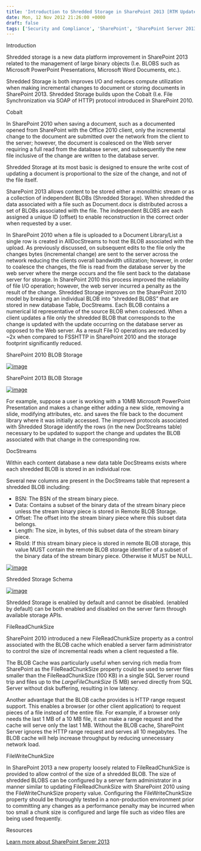 ```yaml
---
title: 'Introduction to Shredded Storage in SharePoint 2013 [RTM Update]'
date: Mon, 12 Nov 2012 21:26:00 +0000
draft: false
tags: ['Security and Compliance', 'SharePoint', 'SharePoint Server 2013', 'Shredded Storage', 'SPC219']
---
```


Introduction

Shredded storage is a new data platform improvement in SharePoint 2013 related to the management of large binary objects (I.e. BLOBS such as Microsoft PowerPoint Presentations, Microsoft Word Documents, etc.).

Shredded Storage is both improves I/O and reduces compute utilization when making incremental changes to document or storing documents in SharePoint 2013. Shredded Storage builds upon the Cobalt (I.e. File Synchronization via SOAP of HTTP) protocol introduced in SharePoint 2010.

Cobalt

In SharePoint 2010 when saving a document, such as a documented opened from SharePoint with the Office 2010 client, only the incremental change to the document are submitted over the network from the client to the server; however, the document is coalesced on the Web server requiring a full read from the database server, and subsequently the new file inclusive of the change are written to the database server.

Shredded Storage at its most basic is designed to ensure the write cost of updating a document is proportional to the size of the change, and not of the file itself.

SharePoint 2013 allows content to be stored either a monolithic stream or as a collection of independent BLOBs (Shredded Storage). When shredded the data associated with a file such as Document.docx is distributed across a set of BLOBs associated with the file. The independent BLOBS are each assigned a unique ID (offset) to enable reconstruction in the correct order when requested by a user.

In SharePoint 2010 when a file is uploaded to a Document Library/List a single row is created in AllDocStreams to host the BLOB associated with the upload. As previously discussed, on subsequent edits to the file only the changes bytes (incremental change) are sent to the server across the network reducing the clients overall bandwidth utilization; however, in order to coalesce the changes, the file is read from the database server by the web server where the merge occurs and the file sent back to the database server for storage. In SharePoint 2010 this process improved the reliability of file I/O operation; however, the web server incurred a penalty as the result of the change. Shredded Storage improves on the SharePoint 2010 model by breaking an individual BLOB into “shredded BLOBS” that are stored in new database Table, DocStreams. Each BLOB contains a numerical Id representative of the source BLOB when coalesced. When a client updates a file only the shredded BLOB that corresponds to the change is updated with the update occurring on the database server as opposed to the Web server. As a result File IO operations are reduced by ~2x when compared to FSSHTTP in SharePoint 2010 and the storage footprint significantly reduced.

SharePoint 2010 BLOB Storage

[![image](https://msdnshared.blob.core.windows.net/media/TNBlogsFS/prod.evol.blogs.technet.com/CommunityServer.Blogs.Components.WeblogFiles/00/00/00/48/65/metablogapi/0334.image_thumb_635F99B5.png "image")](https://msdnshared.blob.core.windows.net/media/TNBlogsFS/prod.evol.blogs.technet.com/CommunityServer.Blogs.Components.WeblogFiles/00/00/00/48/65/metablogapi/7271.image_22CD7313.png)

SharePoint 2013 BLOB Storage

[![image](https://msdnshared.blob.core.windows.net/media/TNBlogsFS/prod.evol.blogs.technet.com/CommunityServer.Blogs.Components.WeblogFiles/00/00/00/48/65/metablogapi/8838.image_thumb_25365937.png "image")](https://msdnshared.blob.core.windows.net/media/TNBlogsFS/prod.evol.blogs.technet.com/CommunityServer.Blogs.Components.WeblogFiles/00/00/00/48/65/metablogapi/8357.image_27BF8AF5.png)

For example, suppose a user is working with a 10MB Microsoft PowerPoint Presentation and makes a change either adding a new slide, removing a slide, modifying attributes, etc. and saves the file back to the document library where it was initially accessed. The improved protocols associated with Shredded Storage identify the rows (in the new DocStreams table) necessary to be updated to support the change and updates the BLOB associated with that change in the corresponding row.

DocStreams

Within each content database a new data table DocStreams exists where each shredded BLOB is stored in an individual row.

Several new columns are present in the DocStreams table that represent a shredded BLOB including:

*   BSN: The BSN of the stream binary piece.
*   Data: Contains a subset of the binary data of the stream binary piece unless the stream binary piece is stored in Remote BLOB Storage.
*   Offset: The offset into the stream binary piece where this subset data belongs.
*   Length: The size, in bytes, of this subset data of the stream binary piece.
*   RbsId: If this stream binary piece is stored in remote BLOB storage, this value MUST contain the remote BLOB storage identifier of a subset of the binary data of the stream binary piece. Otherwise it MUST be NULL.

[![image](https://msdnshared.blob.core.windows.net/media/TNBlogsFS/prod.evol.blogs.technet.com/CommunityServer.Blogs.Components.WeblogFiles/00/00/00/48/65/metablogapi/7608.image_thumb_55C91548.png "image")](https://msdnshared.blob.core.windows.net/media/TNBlogsFS/prod.evol.blogs.technet.com/CommunityServer.Blogs.Components.WeblogFiles/00/00/00/48/65/metablogapi/8863.image_3AD091D4.png)

Shredded Storage Schema 

[![image](https://msdnshared.blob.core.windows.net/media/TNBlogsFS/prod.evol.blogs.technet.com/CommunityServer.Blogs.Components.WeblogFiles/00/00/00/48/65/metablogapi/1460.image_thumb_110902E2.png "image")](https://msdnshared.blob.core.windows.net/media/TNBlogsFS/prod.evol.blogs.technet.com/CommunityServer.Blogs.Components.WeblogFiles/00/00/00/48/65/metablogapi/0358.image_57A63E84.png)

Shredded Storage is enabled by default and cannot be disabled. (enabled by default) can be both enabled and disabled on the server farm through available storage APIs.

FileReadChunkSize

SharePoint 2010 introduced a new FileReadChunkSize property as a control associated with the BLOB cache which enabled a server farm administrator to control the size of incremental reads when a client requested a file.

The BLOB Cache was particularly useful when serving rich media from SharePoint as the FileReadChunkSize property could be used to server files smaller than the FileReadChunkSize (100 KB) in a single SQL Server round trip and files up to the _LargeFileChunkSize_ (5 MB) served directly from SQL Server without disk buffering, resulting in low latency.

Another advantage that the BLOB cache provides is HTTP range request support. This enables a browser (or other client application) to request pieces of a file instead of the entire file. For example, if a browser only needs the last 1 MB of a 10 MB file, it can make a range request and the cache will serve only the last 1 MB. Without the BLOB cache, SharePoint Server ignores the HTTP range request and serves all 10 megabytes. The BLOB cache will help increase throughput by reducing unnecessary network load.

FileWriteChunkSize

In SharePoint 2013 a new property loosely related to FileReadChunkSize is provided to allow control of the size of a shredded BLOB. The size of shredded BLOBS can be configured by a server farm administrator in a manner similar to updating FileReadChunkSize with SharePoint 2010 using the FileWriteChunkSize property value. Configuring the FileWriteChunkSize property should be thoroughly tested in a non-production environment prior to committing any changes as a performance penalty may be incurred when too small a chunk size is configured and large file such as video files are being used frequently.

Resources

[Learn more about SharePoint Server 2013](http://sharepoint.microsoft.com/en-us/Pages/default.aspx)